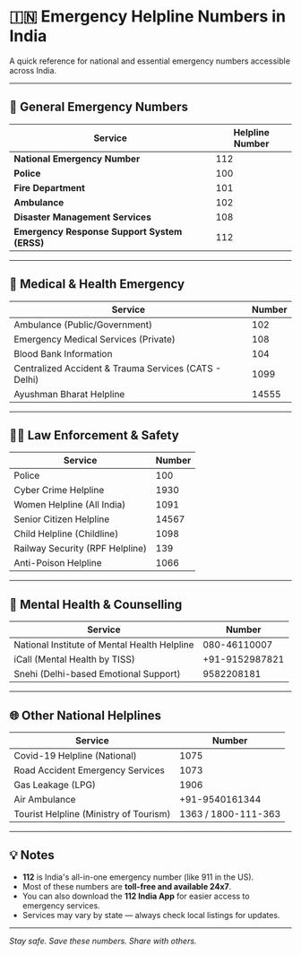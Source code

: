 # 🇮🇳 Emergency Helpline Numbers in India

A quick reference for national and essential emergency numbers accessible across India.

---

## 🚨 General Emergency Numbers

| Service                | Helpline Number |
|------------------------|-----------------|
| **National Emergency Number** | 112 |
| **Police**                    | 100 |
| **Fire Department**          | 101 |
| **Ambulance**               | 102 |
| **Disaster Management Services** | 108 |
| **Emergency Response Support System (ERSS)** | 112 |

---

## 🏥 Medical & Health Emergency

| Service                             | Number   |
|-------------------------------------|----------|
| Ambulance (Public/Government)       | 102      |
| Emergency Medical Services (Private)| 108      |
| Blood Bank Information              | 104      |
| Centralized Accident & Trauma Services (CATS - Delhi) | 1099     |
| Ayushman Bharat Helpline            | 14555     |

---

## 👮‍♂️ Law Enforcement & Safety

| Service                      | Number |
|------------------------------|--------|
| Police                       | 100    |
| Cyber Crime Helpline         | 1930   |
| Women Helpline (All India)   | 1091   |
| Senior Citizen Helpline      | 14567  |
| Child Helpline (Childline)   | 1098   |
| Railway Security (RPF Helpline) | 139    |
| Anti-Poison Helpline         | 1066   |

---

## 🧠 Mental Health & Counselling

| Service                              | Number |
|--------------------------------------|--------|
| National Institute of Mental Health Helpline | 080-46110007 |
| iCall (Mental Health by TISS)        | +91-9152987821 |
| Snehi (Delhi-based Emotional Support)| 9582208181 |

---

## 🌐 Other National Helplines

| Service                                | Number |
|----------------------------------------|--------|
| Covid-19 Helpline (National)           | 1075   |
| Road Accident Emergency Services       | 1073   |
| Gas Leakage (LPG)                      | 1906   |
| Air Ambulance                          | +91-9540161344 |
| Tourist Helpline (Ministry of Tourism) | 1363 / 1800-111-363 |

---

## 💡 Notes

- **112** is India's all-in-one emergency number (like 911 in the US).
- Most of these numbers are **toll-free and available 24x7**.
- You can also download the **112 India App** for easier access to emergency services.
- Services may vary by state — always check local listings for updates.

---

_Stay safe. Save these numbers. Share with others._
